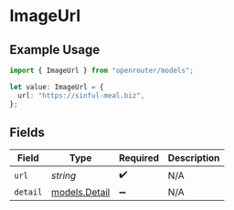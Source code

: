 # ImageUrl

## Example Usage

```typescript
import { ImageUrl } from "openrouter/models";

let value: ImageUrl = {
  url: "https://sinful-meal.biz",
};
```

## Fields

| Field                                | Type                                 | Required                             | Description                          |
| ------------------------------------ | ------------------------------------ | ------------------------------------ | ------------------------------------ |
| `url`                                | *string*                             | :heavy_check_mark:                   | N/A                                  |
| `detail`                             | [models.Detail](../models/detail.md) | :heavy_minus_sign:                   | N/A                                  |